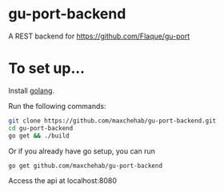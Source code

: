 # gu-port-backend
A REST backend for https://github.com/Flaque/gu-port

# To set up...
Install [golang](https://golang.org/doc/install).

Run the following commands:
```bash
git clone https://github.com/maxchehab/gu-port-backend.git
cd gu-port-backend
go get && ./build
```

Or if you already have go setup, you can run 
``` 
go get github.com/maxchehab/gu-port-backend
```

Access the api at localhost:8080

